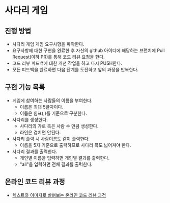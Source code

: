 # 사다리 게임
## 진행 방법
* 사다리 게임 게임 요구사항을 파악한다.
* 요구사항에 대한 구현을 완료한 후 자신의 github 아이디에 해당하는 브랜치에 Pull Request(이하 PR)를 통해 코드 리뷰 요청을 한다.
* 코드 리뷰 피드백에 대한 개선 작업을 하고 다시 PUSH한다.
* 모든 피드백을 완료하면 다음 단계를 도전하고 앞의 과정을 반복한다.

## 구현 기능 목록
* 게임에 참여하는 사람들의 이름을 부여한다.
  * 이름은 최대 5글자이다.
  * 이름은 쉼표(,)를 기준으로 구분한다.
* 사다리를 생성한다.
  * 사다리의 가로 축은 사람 수 만큼 생성한다.
  * 라인은 겹치면 안된다.
* 사다리 출력 시 사람이름도 같이 출력한다.
  * 이름을 5자 기준으로 출력하므로 사다리 폭도 넓어져야 한다.
* 사다리 결과를 출력한다.
  * 개인별 이름을 입력하면 개인별 결과를 출력한다.
  * "all"을 입력하면 전체 결과를 출력한다.

## 온라인 코드 리뷰 과정
* [텍스트와 이미지로 살펴보는 온라인 코드 리뷰 과정](https://github.com/nextstep-step/nextstep-docs/tree/master/codereview)